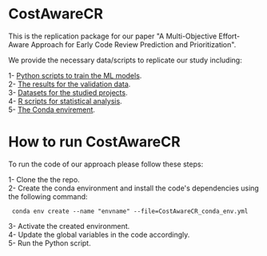 # CostAwareCR
This is the replication package for our paper "A Multi-Objective Effort-Aware Approach for Early Code Review Prediction and Prioritization".

We provide the necessary data/scripts to replicate our study including: 

1- [Python scripts to train the ML models](https://github.com/stilab-ets/CostAwareCR/blob/main/CostAwareCR_main.py). <br />
2- [The results for the validation data](https://github.com/stilab-ets/CostAwareCR/tree/main/results).<br />
3- [Datasets for the studied projects](https://github.com/stilab-ets/CostAwareCR/tree/main/Datasets).<br />
4- [R scripts for statistical analysis](https://github.com/stilab-ets/CostAwareCR/tree/main/R%20scripts).<br />
5- [The Conda envirement](https://github.com/stilab-ets/CostAwareCR/blob/main/CostAwareCR_conda_env.yml).<br /> 

# How to run CostAwareCR
To run the code of our approach please follow these steps:

1- Clone the the repo.<br />
2- Create the conda environment and install the code's dependencies using the following command:  <br />
```properties
 conda env create --name "envname" --file=CostAwareCR_conda_env.yml
```
3- Activate the created environment.<br />
4- Update the global variables in the code accordingly.<br />
5- Run the Python script.<br />

